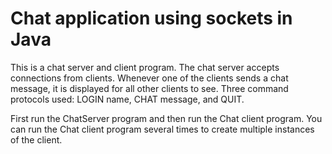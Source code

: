 # Chat application using sockets in Java

This is a chat server and client program. The chat server accepts connections from clients. Whenever one of the clients sends a chat message, it is displayed for all other clients to see. 
Three command protocols used: LOGIN name, CHAT message, and QUIT.

First run the ChatServer program and then run the Chat client program. 
You can run the Chat client program several times to create multiple instances of the client.
